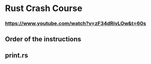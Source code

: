 # Rust Crash Course

### https://www.youtube.com/watch?v=zF34dRivLOw&t=60s

## Order of the instructions

## print.rs
